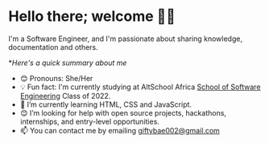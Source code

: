 # Hello there; welcome 👋🏾

I'm a Software Engineer, and I'm passionate about sharing knowledge, documentation and others.

**Here's a quick summary about me*

- 😊 Pronouns: She/Her
- 💡 Fun fact: I'm currently studying at AltSchool Africa [School of Software Engineering](https://altschoolafrica.com/schools/engineering) Class of 2022.
- 🌱 I’m currently learning HTML, CSS and JavaScript.
- 😊 I’m looking for help with open source projects, hackathons, internships, and entry-level opportunities.
- 📫 You can contact me by emailing giftybae002@gmail.com 

